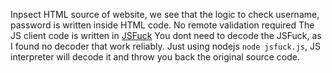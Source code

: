 Inpsect HTML source of website, we see that the logic to check username, password is written inside HTML code. No remote validation required
The JS client code is written in [JSFuck](http://www.jsfuck.com/)
You dont need to decode the JSFuck, as I found no decoder that work reliably. Just using nodejs `node jsfuck.js`, JS interpreter will decode it and throw you back the original source code.
